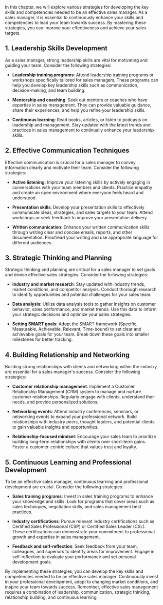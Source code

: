 
In this chapter, we will explore various strategies for developing the key skills and competencies needed to be an effective sales manager. As a sales manager, it is essential to continuously enhance your skills and competencies to lead your team towards success. By mastering these strategies, you can improve your effectiveness and achieve your sales targets.

## 1\. Leadership Skills Development

As a sales manager, strong leadership skills are vital for motivating and guiding your team. Consider the following strategies:

- **Leadership training programs**: Attend leadership training programs or workshops specifically tailored for sales managers. These programs can help you develop key leadership skills such as communication, decision-making, and team building.
    
- **Mentorship and coaching**: Seek out mentors or coaches who have expertise in sales management. They can provide valuable guidance, share their experiences, and help you refine your leadership skills.
    
- **Continuous learning**: Read books, articles, or listen to podcasts on leadership and management. Stay updated with the latest trends and practices in sales management to continually enhance your leadership skills.
    

## 2\. Effective Communication Techniques

Effective communication is crucial for a sales manager to convey information clearly and motivate their team. Consider the following strategies:

- **Active listening**: Improve your listening skills by actively engaging in conversations with your team members and clients. Practice empathy and create an open environment where everyone feels heard and understood.
    
- **Presentation skills**: Develop your presentation skills to effectively communicate ideas, strategies, and sales targets to your team. Attend workshops or seek feedback to improve your presentation delivery.
    
- **Written communication**: Enhance your written communication skills through writing clear and concise emails, reports, and other documentation. Proofread your writing and use appropriate language for different audiences.
    

## 3\. Strategic Thinking and Planning

Strategic thinking and planning are critical for a sales manager to set goals and devise effective sales strategies. Consider the following strategies:

- **Industry and market research**: Stay updated with industry trends, market conditions, and competitor analysis. Conduct thorough research to identify opportunities and potential challenges for your sales team.
    
- **Data analysis**: Utilize data analysis tools to gather insights on customer behavior, sales performance, and market trends. Use this data to inform your strategic decisions and optimize your sales strategies.
    
- **Setting SMART goals**: Adopt the SMART framework (Specific, Measurable, Achievable, Relevant, Time-bound) to set clear and achievable goals for your team. Break down these goals into smaller milestones for better tracking.
    

## 4\. Building Relationship and Networking

Building strong relationships with clients and networking within the industry are essential for a sales manager's success. Consider the following strategies:

- **Customer relationship management**: Implement a Customer Relationship Management (CRM) system to manage and nurture customer relationships. Regularly engage with clients, understand their needs, and provide personalized solutions.
    
- **Networking events**: Attend industry conferences, seminars, or networking events to expand your professional network. Build relationships with industry peers, thought leaders, and potential clients to gain valuable insights and opportunities.
    
- **Relationship-focused mindset**: Encourage your sales team to prioritize building long-term relationships with clients over short-term gains. Foster a customer-centric culture that values trust and loyalty.
    

## 5\. Continuous Learning and Professional Development

To be an effective sales manager, continuous learning and professional development are crucial. Consider the following strategies:

- **Sales training programs**: Invest in sales training programs to enhance your knowledge and skills. Look for programs that cover areas such as sales techniques, negotiation skills, and sales management best practices.
    
- **Industry certifications**: Pursue relevant industry certifications such as Certified Sales Professional (CSP) or Certified Sales Leader (CSL). These certifications can demonstrate your commitment to professional growth and expertise in sales management.
    
- **Feedback and self-reflection**: Seek feedback from your team, colleagues, and superiors to identify areas for improvement. Engage in self-reflection to evaluate your performance and set personal development goals.
    

By implementing these strategies, you can develop the key skills and competencies needed to be an effective sales manager. Continuously invest in your professional development, adapt to changing market conditions, and inspire your team towards success. Remember, effective sales management requires a combination of leadership, communication, strategic thinking, relationship building, and continuous learning.
